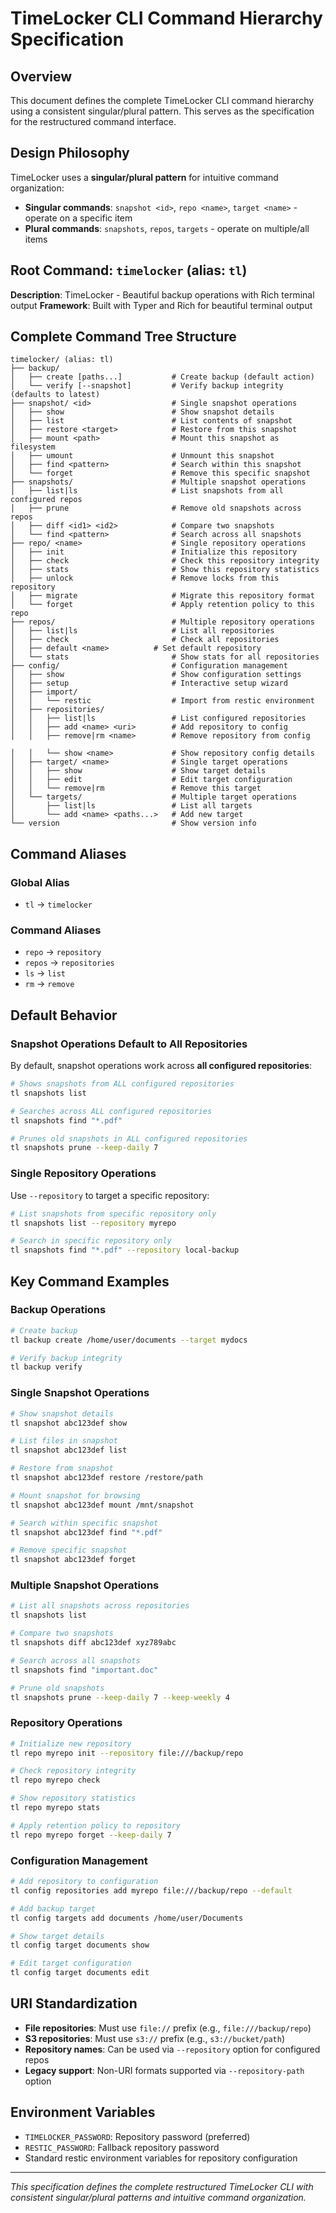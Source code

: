 # TimeLocker CLI Command Hierarchy Specification

## Overview

This document defines the complete TimeLocker CLI command hierarchy using a consistent singular/plural pattern. This serves as the specification for the
restructured command interface.

## Design Philosophy

TimeLocker uses a **singular/plural pattern** for intuitive command organization:

- **Singular commands**: `snapshot <id>`, `repo <name>`, `target <name>` - operate on a specific item
- **Plural commands**: `snapshots`, `repos`, `targets` - operate on multiple/all items

## Root Command: `timelocker` (alias: `tl`)

**Description**: TimeLocker - Beautiful backup operations with Rich terminal output
**Framework**: Built with Typer and Rich for beautiful terminal output

## Complete Command Tree Structure

```
timelocker/ (alias: tl)
├── backup/
│   ├── create [paths...]           # Create backup (default action)
│   └── verify [--snapshot]         # Verify backup integrity (defaults to latest)
├── snapshot/ <id>                  # Single snapshot operations
│   ├── show                        # Show snapshot details
│   ├── list                        # List contents of snapshot
│   ├── restore <target>            # Restore from this snapshot
│   ├── mount <path>                # Mount this snapshot as filesystem
│   ├── umount                      # Unmount this snapshot
│   ├── find <pattern>              # Search within this snapshot
│   └── forget                      # Remove this specific snapshot
├── snapshots/                      # Multiple snapshot operations
│   ├── list|ls                     # List snapshots from all configured repos
│   ├── prune                       # Remove old snapshots across repos
│   ├── diff <id1> <id2>            # Compare two snapshots
│   └── find <pattern>              # Search across all snapshots
├── repo/ <name>                    # Single repository operations
│   ├── init                        # Initialize this repository
│   ├── check                       # Check this repository integrity
│   ├── stats                       # Show this repository statistics
│   ├── unlock                      # Remove locks from this repository
│   ├── migrate                     # Migrate this repository format
│   └── forget                      # Apply retention policy to this repo
├── repos/                          # Multiple repository operations
│   ├── list|ls                     # List all repositories
│   ├── check                       # Check all repositories
│   ├── default <name>          # Set default repository
│   └── stats                       # Show stats for all repositories
├── config/                         # Configuration management
│   ├── show                        # Show configuration settings
│   ├── setup                       # Interactive setup wizard
│   ├── import/
│   │   └── restic                  # Import from restic environment
│   ├── repositories/
│   │   ├── list|ls                 # List configured repositories
│   │   ├── add <name> <uri>        # Add repository to config
│   │   ├── remove|rm <name>        # Remove repository from config

│   │   └── show <name>             # Show repository config details
│   ├── target/ <name>              # Single target operations
│   │   ├── show                    # Show target details
│   │   ├── edit                    # Edit target configuration
│   │   └── remove|rm               # Remove this target
│   └── targets/                    # Multiple target operations
│       ├── list|ls                 # List all targets
│       └── add <name> <paths...>   # Add new target
└── version                         # Show version info
```

## Command Aliases

### Global Alias

- `tl` → `timelocker`

### Command Aliases

- `repo` → `repository`
- `repos` → `repositories`
- `ls` → `list`
- `rm` → `remove`

## Default Behavior

### Snapshot Operations Default to All Repositories

By default, snapshot operations work across **all configured repositories**:

```bash
# Shows snapshots from ALL configured repositories
tl snapshots list

# Searches across ALL configured repositories
tl snapshots find "*.pdf"

# Prunes old snapshots in ALL configured repositories
tl snapshots prune --keep-daily 7
```

### Single Repository Operations

Use `--repository` to target a specific repository:

```bash
# List snapshots from specific repository only
tl snapshots list --repository myrepo

# Search in specific repository only
tl snapshots find "*.pdf" --repository local-backup
```

## Key Command Examples

### Backup Operations

```bash
# Create backup
tl backup create /home/user/documents --target mydocs

# Verify backup integrity
tl backup verify
```

### Single Snapshot Operations

```bash
# Show snapshot details
tl snapshot abc123def show

# List files in snapshot
tl snapshot abc123def list

# Restore from snapshot
tl snapshot abc123def restore /restore/path

# Mount snapshot for browsing
tl snapshot abc123def mount /mnt/snapshot

# Search within specific snapshot
tl snapshot abc123def find "*.pdf"

# Remove specific snapshot
tl snapshot abc123def forget
```

### Multiple Snapshot Operations

```bash
# List all snapshots across repositories
tl snapshots list

# Compare two snapshots
tl snapshots diff abc123def xyz789abc

# Search across all snapshots
tl snapshots find "important.doc"

# Prune old snapshots
tl snapshots prune --keep-daily 7 --keep-weekly 4
```

### Repository Operations

```bash
# Initialize new repository
tl repo myrepo init --repository file:///backup/repo

# Check repository integrity
tl repo myrepo check

# Show repository statistics
tl repo myrepo stats

# Apply retention policy to repository
tl repo myrepo forget --keep-daily 7
```

### Configuration Management

```bash
# Add repository to configuration
tl config repositories add myrepo file:///backup/repo --default

# Add backup target
tl config targets add documents /home/user/Documents

# Show target details
tl config target documents show

# Edit target configuration
tl config target documents edit
```

## URI Standardization

- **File repositories**: Must use `file://` prefix (e.g., `file:///backup/repo`)
- **S3 repositories**: Must use `s3://` prefix (e.g., `s3://bucket/path`)
- **Repository names**: Can be used via `--repository` option for configured repos
- **Legacy support**: Non-URI formats supported via `--repository-path` option

## Environment Variables

- `TIMELOCKER_PASSWORD`: Repository password (preferred)
- `RESTIC_PASSWORD`: Fallback repository password
- Standard restic environment variables for repository configuration

---

*This specification defines the complete restructured TimeLocker CLI with consistent singular/plural patterns and intuitive command organization.*
